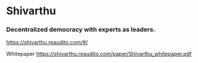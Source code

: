 # Shivarthu

### Decentralized democracy with experts as leaders.
https://shivarthu.reaudito.com/#/

Whitepaper
https://shivarthu.reaudito.com/paper/Shivarthu_whitepaper.pdf